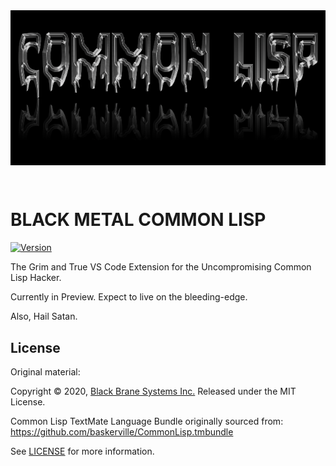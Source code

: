 <div style="text-align:center;vertical-align:middle;background-color:black;">
<img src="bmcl_logo.png">
</div>

&nbsp;

# BLACK METAL COMMON LISP

[![Version](https://vsmarketplacebadge.apphb.com/version/blackbrane.vscode-common-lisp.svg)](#)

The Grim and True VS Code Extension for the Uncompromising Common Lisp Hacker.

Currently in Preview. Expect to live on the bleeding-edge.

Also, Hail Satan.

## License

Original material:

Copyright &copy; 2020, [Black Brane Systems Inc.][blbr] Released under the MIT
License.

Common Lisp TextMate Language Bundle originally sourced from:
https://github.com/baskerville/CommonLisp.tmbundle

See [LICENSE](LICENSE) for more information.

[blbr]: https://blackbrane.com/
